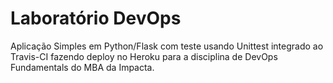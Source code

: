 # Laboratório DevOps

Aplicação Simples em Python/Flask com teste usando Unittest integrado ao Travis-CI fazendo deploy no Heroku para a disciplina de DevOps Fundamentals do MBA da Impacta.

